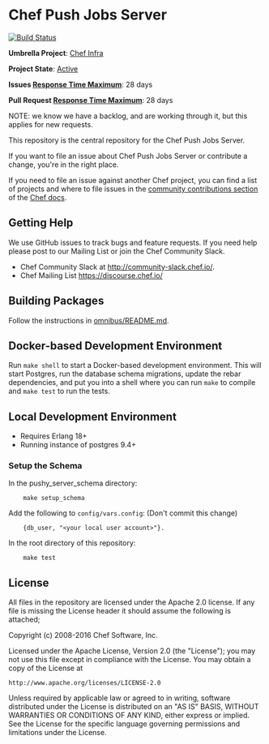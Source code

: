 # Chef Push Jobs Server

[![Build Status](https://badge.buildkite.com/273e4d7ab2cfc46f02e29460dfb5529f868a802b34500e6d67.svg)](https://buildkite.com/chef/chef-opscode-pushy-server-master-omnibus-adhoc)

**Umbrella Project**: [Chef Infra](https://github.com/chef/chef-oss-practices/blob/master/projects/chef-server-infra.md)

**Project State**: [Active](https://github.com/chef/chef-oss-practices/blob/master/repo-management/repo-states.md#Maintained)

**Issues [Response Time Maximum](https://github.com/chef/chef-oss-practices/blob/master/repo-management/repo-states.md)**: 28 days

**Pull Request [Response Time Maximum](https://github.com/chef/chef-oss-practices/blob/master/repo-management/repo-states.md)**: 28 days

NOTE: we know we have a backlog, and are working through it, but this applies for new requests.

This repository is the central repository for the Chef Push Jobs Server.

If you want to file an issue about Chef Push Jobs Server or contribute a change, you're in the right place.

If you need to file an issue against another Chef project, you can find a list of projects and where to file issues in the [community contributions section](https://docs.chef.io/community_contributions.html#issues-and-bug-reports) of the [Chef docs](https://docs.chef.io).

## Getting Help

We use GitHub issues to track bugs and feature requests. If you need help please post to our Mailing List or join the Chef Community Slack.

 * Chef Community Slack at http://community-slack.chef.io/.
 * Chef Mailing List https://discourse.chef.io/

## Building Packages

Follow the instructions in [omnibus/README.md](omnibus/README.md).

## Docker-based Development Environment

Run `make shell` to start a Docker-based development environment. This will
start Postgres, run the database schema migrations, update the rebar
dependencies, and put you into a shell where you can run `make` to compile and
`make test` to run the tests.

## Local Development Environment

* Requires Erlang 18+
* Running instance of postgres 9.4+

### Setup the Schema

In the pushy\_server\_schema directory:

        make setup_schema

Add the following to `config/vars.config`: (Don't commit this change)

        {db_user, "<your local user account>"}.

In the root directory of this repository:

        make test

## License

All files in the repository are licensed under the Apache 2.0 license. If any
file is missing the License header it should assume the following is attached;

Copyright (c) 2008-2016 Chef Software, Inc.

Licensed under the Apache License, Version 2.0 (the "License");
you may not use this file except in compliance with the License.
You may obtain a copy of the License at

    http://www.apache.org/licenses/LICENSE-2.0

Unless required by applicable law or agreed to in writing, software
distributed under the License is distributed on an "AS IS" BASIS,
WITHOUT WARRANTIES OR CONDITIONS OF ANY KIND, either express or implied.
See the License for the specific language governing permissions and
limitations under the License.
